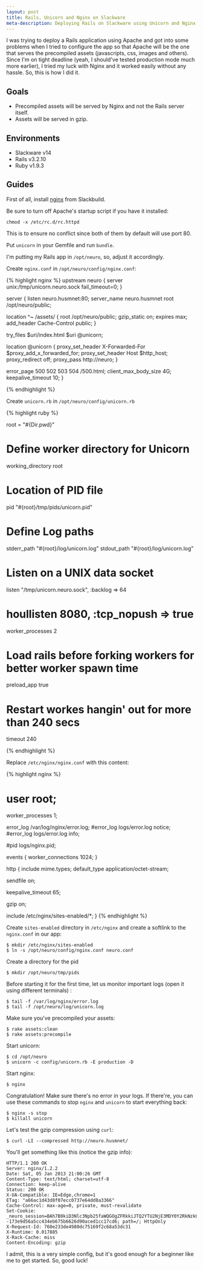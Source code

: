 ```yaml
---
layout: post
title: Rails, Unicorn and Nginx on Slackware
meta-description: Deploying Rails on Slackware using Unicorn and Nginx
---
```


I was trying to deploy a Rails application using Apache and got into some problems when I tried to
configure the app so that Apache will be the one that serves the precompiled assets (javascripts,
css, images and others). Since I'm on tight deadline (yeah, I should've tested production mode much
more earlier), I tried my luck with Nginx and it worked easily without any hassle. So, this is
how I did it.

## Goals

* Precompiled assets will be served by Nginx and not the Rails server itself.
* Assets will be served in gzip.

## Environments

* Slackware v14
* Rails v3.2.10
* Ruby v1.9.3

## Guides

First of all, install [nginx](http://slackbuilds.org/repository/14.0/network/nginx/) from Slackbuild.

Be sure to turn off Apache's startup script if you have it installed:

    chmod -x /etc/rc.d/rc.httpd

This is to ensure no conflict since both of them by default will use port 80.

Put `unicorn` in your Gemfile and run `bundle`.

I'm putting my Rails app in `/opt/neuro`, so, adjust it accordingly.

Create `nginx.conf` in  `/opt/neuro/config/nginx.conf`:

{% highlight nginx %}
upstream neuro {
  server unix:/tmp/unicorn.neuro.sock fail_timeout=0;
}

server {
  listen neuro.husmnet:80;
  server_name neuro.husmnet
  root /opt/neuro/public;

  location ^~ /assets/ {
    root /opt/neuro/public;
    gzip_static on;
    expires max;
    add_header Cache-Control public;
  }

  try_files $uri/index.html $uri @unicorn;

  location @unicorn {
    proxy_set_header X-Forwarded-For $proxy_add_x_forwarded_for;
    proxy_set_header Host $http_host;
    proxy_redirect off;
    proxy_pass http://neuro;
  }

  error_page 500 502 503 504 /500.html;
  client_max_body_size 4G;
  keepalive_timeout 10;
}

{% endhighlight %}

Create `unicorn.rb` in `/opt/neuro/config/unicorn.rb`

{% highlight ruby %}

root = "#{Dir.pwd}"

# Define worker directory for Unicorn
working_directory root

# Location of PID file
pid "#{root}/tmp/pids/unicorn.pid"

# Define Log paths
stderr_path "#{root}/log/unicorn.log"
stdout_path "#{root}/log/unicorn.log"

# Listen on a UNIX data socket
listen "/tmp/unicorn.neuro.sock", :backlog => 64
# houllisten 8080, :tcp_nopush => true

worker_processes 2

# Load rails before forking workers for better worker spawn time
preload_app true

# Restart workes hangin' out for more than 240 secs
timeout 240

{% endhighlight %}

Replace `/etc/nginx/nginx.conf` with this content:

{% highlight nginx %}

# user  root;
worker_processes  1;

error_log  /var/log/nginx/error.log;
#error_log  logs/error.log  notice;
#error_log  logs/error.log  info;

#pid        logs/nginx.pid;

events {
  worker_connections  1024;
}

http {
  include       mime.types;
  default_type  application/octet-stream;

  sendfile        on;

  keepalive_timeout  65;

  gzip  on;

  include /etc/nginx/sites-enabled/*;
}
{% endhighlight %}

Create `sites-enabled` directory in `/etc/nginx` and create a softlink to the `nginx.conf` in our app:

    $ mkdir /etc/nginx/sites-enabled
    $ ln -s /opt/neuro/config/nginx.conf neuro.conf

Create a directory for the pid

    $ mkdir /opt/neuro/tmp/pids

Before starting it for the first time, let us monitor important logs (open it using different
terminals) :

    $ tail -f /var/log/nginx/error.log
    $ tail -f /opt/neuro/log/unicorn.log

Make sure you've precompiled your assets:

    $ rake assets:clean
    $ rake assets:precompile

Start unicorn:

    $ cd /opt/neuro
    $ unicorn -c config/unicorn.rb -E production -D

Start nginx:

    $ nginx

Congratulation! Make sure there's no error in your logs. If there're, you can use these commands to
stop `nginx` and `unicorn` to start everything back:

    $ nginx -s stop
    $ killall unicorn

Let's test the gzip compression using `curl`:

    $ curl -LI --compressed http://neuro.husmnet/

You'll get something like this (notice the gzip info):

    HTTP/1.1 200 OK
    Server: nginx/1.2.2
    Date: Sat, 05 Jan 2013 21:00:26 GMT
    Content-Type: text/html; charset=utf-8
    Connection: keep-alive
    Status: 200 OK
    X-UA-Compatible: IE=Edge,chrome=1
    ETag: "a66ac1d43d8f07ecc0737e64dd8a3366"
    Cache-Control: max-age=0, private, must-revalidate
    Set-Cookie: _neuro_session=BAh7B0kiD3Nlc3Npb25faWQGOgZFRkkiJTQ2YTU2NjE3MDY0Y2RkNzk0Yzk3ODhhNDJlYmQ3ODA3BjsAVEkiEF9jc3JmX3Rva2VuBjsARkkiMVNvOXVTS2I2RXJIcTljbS9WeGRDODZyTUpVZENXL2NPVnJhTGR0V2xydGM9BjsARg%3D%3D--173e9d56a5cc434eb675b6626d90aced1cc17cd6; path=/; HttpOnly
    X-Request-Id: 760e233de4980dc75169f2c68a53dc31
    X-Runtime: 0.017885
    X-Rack-Cache: miss
    Content-Encoding: gzip

I admit, this is a very simple config, but it's good enough for a beginner like me to get started.
 So, good luck!

